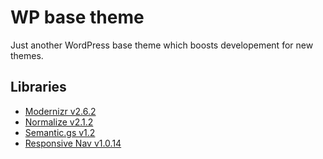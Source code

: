 # WP base theme
Just another WordPress base theme which boosts developement for new themes.

## Libraries
- [Modernizr v2.6.2](http://modernizr.com/)
- [Normalize v2.1.2](http://necolas.github.io/normalize.css/)
- [Semantic.gs v1.2](http://semantic.gs/)
- [Responsive Nav v1.0.14](http://responsive-nav.com/)
